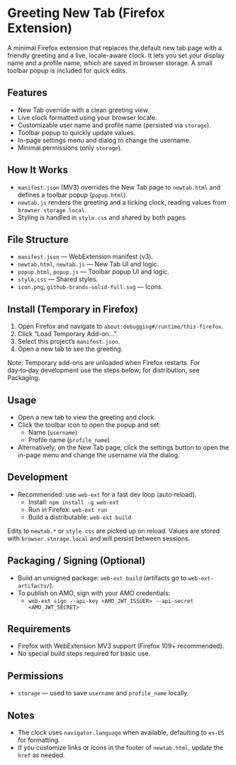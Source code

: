 # Greeting New Tab (Firefox Extension)

A minimal Firefox extension that replaces the default new tab page with a friendly greeting and a live, locale-aware clock. It lets you set your display name and a profile name, which are saved in browser storage. A small toolbar popup is included for quick edits.

## Features

- New Tab override with a clean greeting view.
- Live clock formatted using your browser locale.
- Customizable user name and profile name (persisted via `storage`).
- Toolbar popup to quickly update values.
- In-page settings menu and dialog to change the username.
- Minimal permissions (only `storage`).

## How It Works

- `manifest.json` (MV3) overrides the New Tab page to `newtab.html` and defines a toolbar popup (`popup.html`).
- `newtab.js` renders the greeting and a ticking clock, reading values from `browser.storage.local`.
- Styling is handled in `style.css` and shared by both pages.

## File Structure

- `manifest.json` — WebExtension manifest (v3).
- `newtab.html`, `newtab.js` — New Tab UI and logic.
- `popup.html`, `popup.js` — Toolbar popup UI and logic.
- `style.css` — Shared styles.
- `icon.png`, `github-brands-solid-full.svg` — Icons.

## Install (Temporary in Firefox)

1. Open Firefox and navigate to `about:debugging#/runtime/this-firefox`.
2. Click “Load Temporary Add-on…”.
3. Select this project’s `manifest.json`.
4. Open a new tab to see the greeting.

Note: Temporary add-ons are unloaded when Firefox restarts. For day‑to‑day development use the steps below; for distribution, see Packaging.

## Usage

- Open a new tab to view the greeting and clock.
- Click the toolbar icon to open the popup and set:
  - Name (`username`)
  - Profile name (`profile_name`)
- Alternatively, on the New Tab page, click the settings button to open the in-page menu and change the username via the dialog.

## Development

- Recommended: use `web-ext` for a fast dev loop (auto‑reload).
  - Install: `npm install -g web-ext`
  - Run in Firefox: `web-ext run`
  - Build a distributable: `web-ext build`

Edits to `newtab.*` or `style.css` are picked up on reload. Values are stored with `browser.storage.local` and will persist between sessions.

## Packaging / Signing (Optional)

- Build an unsigned package: `web-ext build` (artifacts go to `web-ext-artifacts/`).
- To publish on AMO, sign with your AMO credentials:
  - `web-ext sign --api-key <AMO_JWT_ISSUER> --api-secret <AMO_JWT_SECRET>`

## Requirements

- Firefox with WebExtension MV3 support (Firefox 109+ recommended).
- No special build steps required for basic use.

## Permissions

- `storage` — used to save `username` and `profile_name` locally.

## Notes

- The clock uses `navigator.language` when available, defaulting to `es-ES` for formatting.
- If you customize links or icons in the footer of `newtab.html`, update the `href` as needed.

